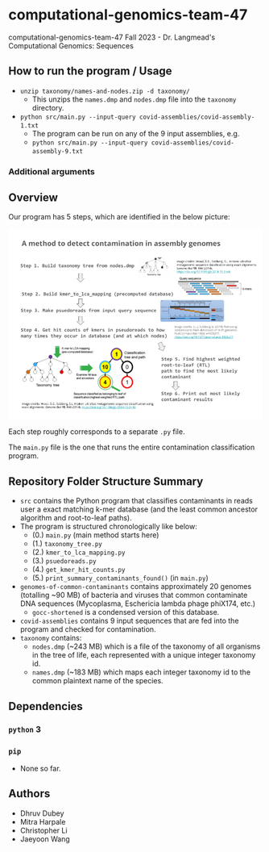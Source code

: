 # computational-genomics-team-47
computational-genomics-team-47 Fall 2023 - Dr. Langmead's Computational Genomics: Sequences

## How to run the program / Usage
- `unzip taxonomy/names-and-nodes.zip -d taxonomy/`
  - This unzips the `names.dmp` and `nodes.dmp` file into the `taxonomy` directory.
- `python src/main.py --input-query covid-assemblies/covid-assembly-1.txt`
  - The program can be run on any of the 9 input assemblies, e.g.
  - `python src/main.py --input-query covid-assemblies/covid-assembly-9.txt`

### Additional arguments


## Overview

Our program has 5 steps, which are identified in the below picture:

![Image summary of potential plan for how our program works](images/summary_of_planned_program.png)

Each step roughly corresponds to a separate `.py` file.

The `main.py` file is the one that runs the entire contamination classification program.

## Repository Folder Structure Summary
- `src` contains the Python program that classifies contaminants in reads user a exact matching k-mer database (and the least common ancestor algorithm and root-to-leaf paths).
- The program is structured chronologically like below:
  - (0.) `main.py` (main method starts here)
  - (1.) `taxonomy_tree.py` 
  - (2.) `kmer_to_lca_mapping.py`
  - (3.) `psuedoreads.py`
  - (4.) `get_kmer_hit_counts.py`
  - (5.) `print_summary_contaminants_found()` (in `main.py`)
- `genomes-of-common-contaminants` contains approximately 20 genomes (totalling ~90 MB) of bacteria and viruses that common contaminate DNA sequences (Mycoplasma, Eschericia lambda phage phiX174, etc.)
  - `gocc-shortened` is a condensed version of this database.
- `covid-assemblies` contains 9 input sequences that are fed into the program and checked for contamination.
- `taxonomy` contains:
  - `nodes.dmp` (~243 MB) which is a file of the taxonomy of all organisms in the tree of life, each represented with a unique integer taxonomy id.
  - `names.dmp` (~183 MB) which maps each integer taxonomy id to the common plaintext name of the species.

## Dependencies
### `python` 3
### `pip`
- None so far.

## Authors
- Dhruv Dubey
- Mitra Harpale
- Christopher Li
- Jaeyoon Wang
